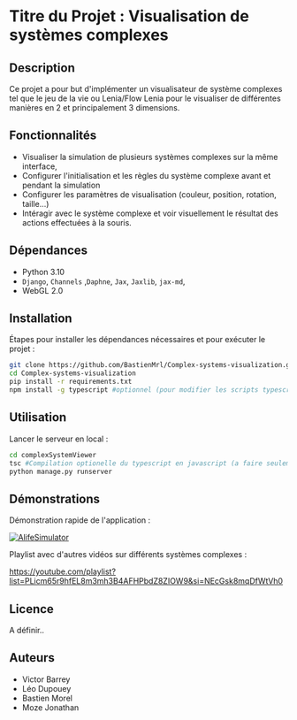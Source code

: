 # Titre du Projet : Visualisation de systèmes complexes 

## Description

Ce projet a pour but d'implémenter un visualisateur de système complexes tel que le jeu de la vie ou Lenia/Flow Lenia pour le visualiser de différentes manières en 2 et principalement 3 dimensions.

## Fonctionnalités

- Visualiser la simulation de plusieurs systèmes complexes sur la même interface,
- Configurer l'initialisation et les règles du système complexe avant et pendant la simulation
- Configurer les paramètres de visualisation (couleur, position, rotation, taille...)
- Intéragir avec le système complexe et voir visuellement le résultat des actions effectuées à la souris. 

## Dépendances

- Python 3.10
- `Django`, `Channels` ,`Daphne`, `Jax`, `Jaxlib`, `jax-md`, 
- WebGL 2.0

## Installation

Étapes pour installer les dépendances nécessaires et pour exécuter le projet :

```bash
git clone https://github.com/BastienMrl/Complex-systems-visualization.git
cd Complex-systems-visualization
pip install -r requirements.txt
npm install -g typescript #optionnel (pour modifier les scripts typescript puis les recompiler en javascript)
```

## Utilisation

Lancer le serveur en local :

```bash
cd complexSystemViewer
tsc #Compilation optionelle du typescript en javascript (a faire seulement si les scripts typescript ont été modifiés)
python manage.py runserver
```

## Démonstrations 

Démonstration rapide de l'application : 

[![AlifeSimulator](https://img.youtube.com/vi/2VxnvdJWnyQ/0.jpg)](https://www.youtube.com/watch?v=2VxnvdJWnyQ)


Playlist avec d'autres vidéos sur différents systèmes complexes :

https://youtube.com/playlist?list=PLicm65r9hfEL8m3mh3B4AFHPbdZ8ZIOW9&si=NEcGsk8mqDfWtVh0



## Licence

A définir..

## Auteurs

- Victor Barrey
- Léo Dupouey
- Bastien Morel
- Moze Jonathan
